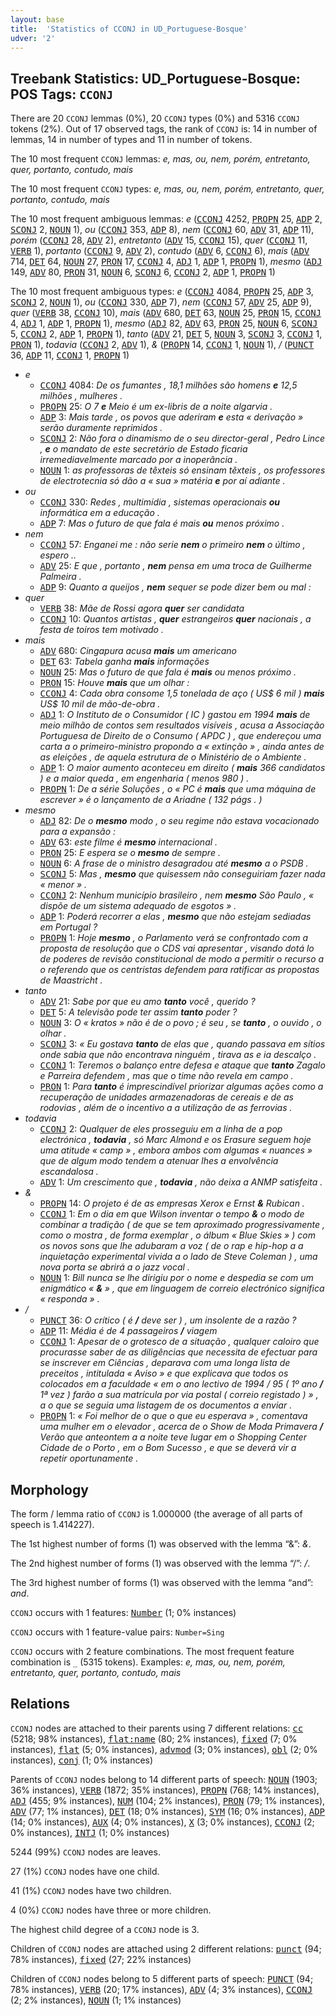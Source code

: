 ```yaml
---
layout: base
title:  'Statistics of CCONJ in UD_Portuguese-Bosque'
udver: '2'
---
```


## Treebank Statistics: UD_Portuguese-Bosque: POS Tags: `CCONJ`

There are 20 `CCONJ` lemmas (0%), 20 `CCONJ` types (0%) and 5316 `CCONJ` tokens (2%).
Out of 17 observed tags, the rank of `CCONJ` is: 14 in number of lemmas, 14 in number of types and 11 in number of tokens.

The 10 most frequent `CCONJ` lemmas: <em>e, mas, ou, nem, porém, entretanto, quer, portanto, contudo, mais</em>

The 10 most frequent `CCONJ` types:  <em>e, mas, ou, nem, porém, entretanto, quer, portanto, contudo, mais</em>

The 10 most frequent ambiguous lemmas: <em>e</em> (<tt><a href="pt_bosque-pos-CCONJ.html">CCONJ</a></tt> 4252, <tt><a href="pt_bosque-pos-PROPN.html">PROPN</a></tt> 25, <tt><a href="pt_bosque-pos-ADP.html">ADP</a></tt> 2, <tt><a href="pt_bosque-pos-SCONJ.html">SCONJ</a></tt> 2, <tt><a href="pt_bosque-pos-NOUN.html">NOUN</a></tt> 1), <em>ou</em> (<tt><a href="pt_bosque-pos-CCONJ.html">CCONJ</a></tt> 353, <tt><a href="pt_bosque-pos-ADP.html">ADP</a></tt> 8), <em>nem</em> (<tt><a href="pt_bosque-pos-CCONJ.html">CCONJ</a></tt> 60, <tt><a href="pt_bosque-pos-ADV.html">ADV</a></tt> 31, <tt><a href="pt_bosque-pos-ADP.html">ADP</a></tt> 11), <em>porém</em> (<tt><a href="pt_bosque-pos-CCONJ.html">CCONJ</a></tt> 28, <tt><a href="pt_bosque-pos-ADV.html">ADV</a></tt> 2), <em>entretanto</em> (<tt><a href="pt_bosque-pos-ADV.html">ADV</a></tt> 15, <tt><a href="pt_bosque-pos-CCONJ.html">CCONJ</a></tt> 15), <em>quer</em> (<tt><a href="pt_bosque-pos-CCONJ.html">CCONJ</a></tt> 11, <tt><a href="pt_bosque-pos-VERB.html">VERB</a></tt> 1), <em>portanto</em> (<tt><a href="pt_bosque-pos-CCONJ.html">CCONJ</a></tt> 9, <tt><a href="pt_bosque-pos-ADV.html">ADV</a></tt> 2), <em>contudo</em> (<tt><a href="pt_bosque-pos-ADV.html">ADV</a></tt> 6, <tt><a href="pt_bosque-pos-CCONJ.html">CCONJ</a></tt> 6), <em>mais</em> (<tt><a href="pt_bosque-pos-ADV.html">ADV</a></tt> 714, <tt><a href="pt_bosque-pos-DET.html">DET</a></tt> 64, <tt><a href="pt_bosque-pos-NOUN.html">NOUN</a></tt> 27, <tt><a href="pt_bosque-pos-PRON.html">PRON</a></tt> 17, <tt><a href="pt_bosque-pos-CCONJ.html">CCONJ</a></tt> 4, <tt><a href="pt_bosque-pos-ADJ.html">ADJ</a></tt> 1, <tt><a href="pt_bosque-pos-ADP.html">ADP</a></tt> 1, <tt><a href="pt_bosque-pos-PROPN.html">PROPN</a></tt> 1), <em>mesmo</em> (<tt><a href="pt_bosque-pos-ADJ.html">ADJ</a></tt> 149, <tt><a href="pt_bosque-pos-ADV.html">ADV</a></tt> 80, <tt><a href="pt_bosque-pos-PRON.html">PRON</a></tt> 31, <tt><a href="pt_bosque-pos-NOUN.html">NOUN</a></tt> 6, <tt><a href="pt_bosque-pos-SCONJ.html">SCONJ</a></tt> 6, <tt><a href="pt_bosque-pos-CCONJ.html">CCONJ</a></tt> 2, <tt><a href="pt_bosque-pos-ADP.html">ADP</a></tt> 1, <tt><a href="pt_bosque-pos-PROPN.html">PROPN</a></tt> 1)

The 10 most frequent ambiguous types:  <em>e</em> (<tt><a href="pt_bosque-pos-CCONJ.html">CCONJ</a></tt> 4084, <tt><a href="pt_bosque-pos-PROPN.html">PROPN</a></tt> 25, <tt><a href="pt_bosque-pos-ADP.html">ADP</a></tt> 3, <tt><a href="pt_bosque-pos-SCONJ.html">SCONJ</a></tt> 2, <tt><a href="pt_bosque-pos-NOUN.html">NOUN</a></tt> 1), <em>ou</em> (<tt><a href="pt_bosque-pos-CCONJ.html">CCONJ</a></tt> 330, <tt><a href="pt_bosque-pos-ADP.html">ADP</a></tt> 7), <em>nem</em> (<tt><a href="pt_bosque-pos-CCONJ.html">CCONJ</a></tt> 57, <tt><a href="pt_bosque-pos-ADV.html">ADV</a></tt> 25, <tt><a href="pt_bosque-pos-ADP.html">ADP</a></tt> 9), <em>quer</em> (<tt><a href="pt_bosque-pos-VERB.html">VERB</a></tt> 38, <tt><a href="pt_bosque-pos-CCONJ.html">CCONJ</a></tt> 10), <em>mais</em> (<tt><a href="pt_bosque-pos-ADV.html">ADV</a></tt> 680, <tt><a href="pt_bosque-pos-DET.html">DET</a></tt> 63, <tt><a href="pt_bosque-pos-NOUN.html">NOUN</a></tt> 25, <tt><a href="pt_bosque-pos-PRON.html">PRON</a></tt> 15, <tt><a href="pt_bosque-pos-CCONJ.html">CCONJ</a></tt> 4, <tt><a href="pt_bosque-pos-ADJ.html">ADJ</a></tt> 1, <tt><a href="pt_bosque-pos-ADP.html">ADP</a></tt> 1, <tt><a href="pt_bosque-pos-PROPN.html">PROPN</a></tt> 1), <em>mesmo</em> (<tt><a href="pt_bosque-pos-ADJ.html">ADJ</a></tt> 82, <tt><a href="pt_bosque-pos-ADV.html">ADV</a></tt> 63, <tt><a href="pt_bosque-pos-PRON.html">PRON</a></tt> 25, <tt><a href="pt_bosque-pos-NOUN.html">NOUN</a></tt> 6, <tt><a href="pt_bosque-pos-SCONJ.html">SCONJ</a></tt> 5, <tt><a href="pt_bosque-pos-CCONJ.html">CCONJ</a></tt> 2, <tt><a href="pt_bosque-pos-ADP.html">ADP</a></tt> 1, <tt><a href="pt_bosque-pos-PROPN.html">PROPN</a></tt> 1), <em>tanto</em> (<tt><a href="pt_bosque-pos-ADV.html">ADV</a></tt> 21, <tt><a href="pt_bosque-pos-DET.html">DET</a></tt> 5, <tt><a href="pt_bosque-pos-NOUN.html">NOUN</a></tt> 3, <tt><a href="pt_bosque-pos-SCONJ.html">SCONJ</a></tt> 3, <tt><a href="pt_bosque-pos-CCONJ.html">CCONJ</a></tt> 1, <tt><a href="pt_bosque-pos-PRON.html">PRON</a></tt> 1), <em>todavia</em> (<tt><a href="pt_bosque-pos-CCONJ.html">CCONJ</a></tt> 2, <tt><a href="pt_bosque-pos-ADV.html">ADV</a></tt> 1), <em>&</em> (<tt><a href="pt_bosque-pos-PROPN.html">PROPN</a></tt> 14, <tt><a href="pt_bosque-pos-CCONJ.html">CCONJ</a></tt> 1, <tt><a href="pt_bosque-pos-NOUN.html">NOUN</a></tt> 1), <em>/</em> (<tt><a href="pt_bosque-pos-PUNCT.html">PUNCT</a></tt> 36, <tt><a href="pt_bosque-pos-ADP.html">ADP</a></tt> 11, <tt><a href="pt_bosque-pos-CCONJ.html">CCONJ</a></tt> 1, <tt><a href="pt_bosque-pos-PROPN.html">PROPN</a></tt> 1)


* <em>e</em>
  * <tt><a href="pt_bosque-pos-CCONJ.html">CCONJ</a></tt> 4084: <em>De os fumantes , 18,1 milhões são homens <b>e</b> 12,5 milhões , mulheres .</em>
  * <tt><a href="pt_bosque-pos-PROPN.html">PROPN</a></tt> 25: <em>O 7 <b>e</b> Meio é um ex-libris de a noite algarvia .</em>
  * <tt><a href="pt_bosque-pos-ADP.html">ADP</a></tt> 3: <em>Mais tarde , os povos que aderiram <b>e</b> esta « derivação » serão duramente reprimidos .</em>
  * <tt><a href="pt_bosque-pos-SCONJ.html">SCONJ</a></tt> 2: <em>Não fora o dinamismo de o seu director-geral , Pedro Lince , <b>e</b> o mandato de este secretário de Estado ficaria irremediavelmente marcado por a inoperância .</em>
  * <tt><a href="pt_bosque-pos-NOUN.html">NOUN</a></tt> 1: <em>as professoras de têxteis só ensinam têxteis , os professores de electrotecnia só dão a « sua » matéria <b>e</b> por aí adiante .</em>
* <em>ou</em>
  * <tt><a href="pt_bosque-pos-CCONJ.html">CCONJ</a></tt> 330: <em>Redes , multimídia , sistemas operacionais <b>ou</b> informática em a educação .</em>
  * <tt><a href="pt_bosque-pos-ADP.html">ADP</a></tt> 7: <em>Mas o futuro de que fala é mais <b>ou</b> menos próximo .</em>
* <em>nem</em>
  * <tt><a href="pt_bosque-pos-CCONJ.html">CCONJ</a></tt> 57: <em>Enganei me : não serie <b>nem</b> o primeiro <b>nem</b> o último , espero ..</em>
  * <tt><a href="pt_bosque-pos-ADV.html">ADV</a></tt> 25: <em>E que , portanto , <b>nem</b> pensa em uma troca de Guilherme Palmeira .</em>
  * <tt><a href="pt_bosque-pos-ADP.html">ADP</a></tt> 9: <em>Quanto a queijos , <b>nem</b> sequer se pode dizer bem ou mal :</em>
* <em>quer</em>
  * <tt><a href="pt_bosque-pos-VERB.html">VERB</a></tt> 38: <em>Mãe de Rossi agora <b>quer</b> ser candidata</em>
  * <tt><a href="pt_bosque-pos-CCONJ.html">CCONJ</a></tt> 10: <em>Quantos artistas , <b>quer</b> estrangeiros <b>quer</b> nacionais , a festa de toiros tem motivado .</em>
* <em>mais</em>
  * <tt><a href="pt_bosque-pos-ADV.html">ADV</a></tt> 680: <em>Cingapura acusa <b>mais</b> um americano</em>
  * <tt><a href="pt_bosque-pos-DET.html">DET</a></tt> 63: <em>Tabela ganha <b>mais</b> informações</em>
  * <tt><a href="pt_bosque-pos-NOUN.html">NOUN</a></tt> 25: <em>Mas o futuro de que fala é <b>mais</b> ou menos próximo .</em>
  * <tt><a href="pt_bosque-pos-PRON.html">PRON</a></tt> 15: <em>Houve <b>mais</b> que um olhar :</em>
  * <tt><a href="pt_bosque-pos-CCONJ.html">CCONJ</a></tt> 4: <em>Cada obra consome 1,5 tonelada de aço ( US$ 6 mil ) <b>mais</b> US$ 10 mil de mão-de-obra .</em>
  * <tt><a href="pt_bosque-pos-ADJ.html">ADJ</a></tt> 1: <em>O Instituto de o Consumidor ( IC ) gastou em 1994 <b>mais</b> de meio milhão de contos sem resultados visíveis , acusa a Associação Portuguesa de Direito de o Consumo ( APDC ) , que endereçou uma carta a o primeiro-ministro propondo a « extinção » , ainda antes de as eleições , de aquela estrutura de o Ministério de o Ambiente .</em>
  * <tt><a href="pt_bosque-pos-ADP.html">ADP</a></tt> 1: <em>O maior aumento aconteceu em direito ( <b>mais</b> 366 candidatos ) e a maior queda , em engenharia ( menos 980 ) .</em>
  * <tt><a href="pt_bosque-pos-PROPN.html">PROPN</a></tt> 1: <em>De a série Soluções , o « PC é <b>mais</b> que uma máquina de escrever » é o lançamento de a Ariadne ( 132 págs . )</em>
* <em>mesmo</em>
  * <tt><a href="pt_bosque-pos-ADJ.html">ADJ</a></tt> 82: <em>De o <b>mesmo</b> modo , o seu regime não estava vocacionado para a expansão :</em>
  * <tt><a href="pt_bosque-pos-ADV.html">ADV</a></tt> 63: <em>este filme é <b>mesmo</b> internacional .</em>
  * <tt><a href="pt_bosque-pos-PRON.html">PRON</a></tt> 25: <em>E espera se o <b>mesmo</b> de sempre .</em>
  * <tt><a href="pt_bosque-pos-NOUN.html">NOUN</a></tt> 6: <em>A frase de o ministro desagradou até <b>mesmo</b> a o PSDB .</em>
  * <tt><a href="pt_bosque-pos-SCONJ.html">SCONJ</a></tt> 5: <em>Mas , <b>mesmo</b> que quisessem não conseguiriam fazer nada « menor » .</em>
  * <tt><a href="pt_bosque-pos-CCONJ.html">CCONJ</a></tt> 2: <em>Nenhum município brasileiro , nem <b>mesmo</b> São Paulo , « dispõe de um sistema adequado de esgotos » .</em>
  * <tt><a href="pt_bosque-pos-ADP.html">ADP</a></tt> 1: <em>Poderá recorrer a elas , <b>mesmo</b> que não estejam sediadas em Portugal ?</em>
  * <tt><a href="pt_bosque-pos-PROPN.html">PROPN</a></tt> 1: <em>Hoje <b>mesmo</b> , o Parlamento verá se confrontado com a proposta de resolução que o CDS vai apresentar , visando dotá lo de poderes de revisão constitucional de modo a permitir o recurso a o referendo que os centristas defendem para ratificar as propostas de Maastricht .</em>
* <em>tanto</em>
  * <tt><a href="pt_bosque-pos-ADV.html">ADV</a></tt> 21: <em>Sabe por que eu amo <b>tanto</b> você , querido ?</em>
  * <tt><a href="pt_bosque-pos-DET.html">DET</a></tt> 5: <em>A televisão pode ter assim <b>tanto</b> poder ?</em>
  * <tt><a href="pt_bosque-pos-NOUN.html">NOUN</a></tt> 3: <em>O « kratos » não é de o povo ; é seu , se <b>tanto</b> , o ouvido , o olhar .</em>
  * <tt><a href="pt_bosque-pos-SCONJ.html">SCONJ</a></tt> 3: <em>« Eu gostava <b>tanto</b> de elas que , quando passava em sítios onde sabia que não encontrava ninguém , tirava as e ia descalço .</em>
  * <tt><a href="pt_bosque-pos-CCONJ.html">CCONJ</a></tt> 1: <em>Teremos o balanço entre defesa e ataque que <b>tanto</b> Zagalo e Parreira defendem , mas que o time não revela em campo .</em>
  * <tt><a href="pt_bosque-pos-PRON.html">PRON</a></tt> 1: <em>Para <b>tanto</b> é imprescindível priorizar algumas ações como a recuperação de unidades armazenadoras de cereais e de as rodovias , além de o incentivo a a utilização de as ferrovias .</em>
* <em>todavia</em>
  * <tt><a href="pt_bosque-pos-CCONJ.html">CCONJ</a></tt> 2: <em>Qualquer de eles prosseguiu em a linha de a pop electrónica , <b>todavia</b> , só Marc Almond e os Erasure seguem hoje uma atitude « camp » , embora ambos com algumas « nuances » que de algum modo tendem a atenuar lhes a envolvência escandalosa .</em>
  * <tt><a href="pt_bosque-pos-ADV.html">ADV</a></tt> 1: <em>Um crescimento que , <b>todavia</b> , não deixa a ANMP satisfeita .</em>
* <em>&</em>
  * <tt><a href="pt_bosque-pos-PROPN.html">PROPN</a></tt> 14: <em>O projeto é de as empresas Xerox e Ernst <b>&</b> Rubican .</em>
  * <tt><a href="pt_bosque-pos-CCONJ.html">CCONJ</a></tt> 1: <em>Em o dia em que Wilson inventar o tempo <b>&</b> o modo de combinar a tradição ( de que se tem aproximado progressivamente , como o mostra , de forma exemplar , o álbum « Blue Skies » ) com os novos sons que lhe adubaram a voz ( de o rap e hip-hop a a inquietação experimental vivida a o lado de Steve Coleman ) , uma nova porta se abrirá a o jazz vocal .</em>
  * <tt><a href="pt_bosque-pos-NOUN.html">NOUN</a></tt> 1: <em>Bill nunca se lhe dirigiu por o nome e despedia se com um enigmático « <b>&</b> » , que em linguagem de correio electrónico significa « responda » .</em>
* <em>/</em>
  * <tt><a href="pt_bosque-pos-PUNCT.html">PUNCT</a></tt> 36: <em>O crítico ( é <b>/</b> deve ser ) , um insolente de a razão ?</em>
  * <tt><a href="pt_bosque-pos-ADP.html">ADP</a></tt> 11: <em>Média é de 4 passageiros <b>/</b> viagem</em>
  * <tt><a href="pt_bosque-pos-CCONJ.html">CCONJ</a></tt> 1: <em>Apesar de o grotesco de a situação , qualquer caloiro que procurasse saber de as diligências que necessita de efectuar para se inscrever em Ciências , deparava com uma longa lista de preceitos , intitulada « Aviso » e que explicava que todos os colocados em a faculdade « em o ano lectivo de 1994 / 95 ( 1º ano <b>/</b> 1ª vez ) farão a sua matrícula por via postal ( correio registado ) » , a o que se seguia uma listagem de os documentos a enviar .</em>
  * <tt><a href="pt_bosque-pos-PROPN.html">PROPN</a></tt> 1: <em>« Foi melhor de o que o que eu esperava » , comentava uma mulher em o elevador , acerca de o Show de Moda Primavera <b>/</b> Verão que anteontem a a noite teve lugar em o Shopping Center Cidade de o Porto , em o Bom Sucesso , e que se deverá vir a repetir oportunamente .</em>

## Morphology

The form / lemma ratio of `CCONJ` is 1.000000 (the average of all parts of speech is 1.414227).

The 1st highest number of forms (1) was observed with the lemma “&”: <em>&</em>.

The 2nd highest number of forms (1) was observed with the lemma “/”: <em>/</em>.

The 3rd highest number of forms (1) was observed with the lemma “and”: <em>and</em>.

`CCONJ` occurs with 1 features: <tt><a href="pt_bosque-feat-Number.html">Number</a></tt> (1; 0% instances)

`CCONJ` occurs with 1 feature-value pairs: `Number=Sing`

`CCONJ` occurs with 2 feature combinations.
The most frequent feature combination is `_` (5315 tokens).
Examples: <em>e, mas, ou, nem, porém, entretanto, quer, portanto, contudo, mais</em>


## Relations

`CCONJ` nodes are attached to their parents using 7 different relations: <tt><a href="pt_bosque-dep-cc.html">cc</a></tt> (5218; 98% instances), <tt><a href="pt_bosque-dep-flat-name.html">flat:name</a></tt> (80; 2% instances), <tt><a href="pt_bosque-dep-fixed.html">fixed</a></tt> (7; 0% instances), <tt><a href="pt_bosque-dep-flat.html">flat</a></tt> (5; 0% instances), <tt><a href="pt_bosque-dep-advmod.html">advmod</a></tt> (3; 0% instances), <tt><a href="pt_bosque-dep-obl.html">obl</a></tt> (2; 0% instances), <tt><a href="pt_bosque-dep-conj.html">conj</a></tt> (1; 0% instances)

Parents of `CCONJ` nodes belong to 14 different parts of speech: <tt><a href="pt_bosque-pos-NOUN.html">NOUN</a></tt> (1903; 36% instances), <tt><a href="pt_bosque-pos-VERB.html">VERB</a></tt> (1872; 35% instances), <tt><a href="pt_bosque-pos-PROPN.html">PROPN</a></tt> (768; 14% instances), <tt><a href="pt_bosque-pos-ADJ.html">ADJ</a></tt> (455; 9% instances), <tt><a href="pt_bosque-pos-NUM.html">NUM</a></tt> (104; 2% instances), <tt><a href="pt_bosque-pos-PRON.html">PRON</a></tt> (79; 1% instances), <tt><a href="pt_bosque-pos-ADV.html">ADV</a></tt> (77; 1% instances), <tt><a href="pt_bosque-pos-DET.html">DET</a></tt> (18; 0% instances), <tt><a href="pt_bosque-pos-SYM.html">SYM</a></tt> (16; 0% instances), <tt><a href="pt_bosque-pos-ADP.html">ADP</a></tt> (14; 0% instances), <tt><a href="pt_bosque-pos-AUX.html">AUX</a></tt> (4; 0% instances), <tt><a href="pt_bosque-pos-X.html">X</a></tt> (3; 0% instances), <tt><a href="pt_bosque-pos-CCONJ.html">CCONJ</a></tt> (2; 0% instances), <tt><a href="pt_bosque-pos-INTJ.html">INTJ</a></tt> (1; 0% instances)

5244 (99%) `CCONJ` nodes are leaves.

27 (1%) `CCONJ` nodes have one child.

41 (1%) `CCONJ` nodes have two children.

4 (0%) `CCONJ` nodes have three or more children.

The highest child degree of a `CCONJ` node is 3.

Children of `CCONJ` nodes are attached using 2 different relations: <tt><a href="pt_bosque-dep-punct.html">punct</a></tt> (94; 78% instances), <tt><a href="pt_bosque-dep-fixed.html">fixed</a></tt> (27; 22% instances)

Children of `CCONJ` nodes belong to 5 different parts of speech: <tt><a href="pt_bosque-pos-PUNCT.html">PUNCT</a></tt> (94; 78% instances), <tt><a href="pt_bosque-pos-VERB.html">VERB</a></tt> (20; 17% instances), <tt><a href="pt_bosque-pos-ADV.html">ADV</a></tt> (4; 3% instances), <tt><a href="pt_bosque-pos-CCONJ.html">CCONJ</a></tt> (2; 2% instances), <tt><a href="pt_bosque-pos-NOUN.html">NOUN</a></tt> (1; 1% instances)

